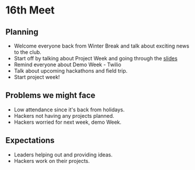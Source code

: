 # 16th Meet

## Planning

- Welcome everyone back from Winter Break and talk about exciting news to the
  club.
- Start off by talking about Project Week and going through the
  [slides](https://github.com/SMHS-Programming/club/blob/ff5a7a8301c0a8b8f385b819d3f971b452b00f8d/meetings/2016_01_13_Meeting_XVI.pdf)
- Remind everyone about Demo Week - Twilio
- Talk about upcoming hackathons and field trip.
- Start project week!

## Problems we might face

- Low attendance since it's back from holidays.
- Hackers not having any projects planned.
- Hackers worried for next week, demo Week.

## Expectations

- Leaders helping out and providing ideas.
- Hackers work on their projects.
